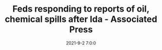 ---
"title": "Feds responding to reports of oil, chemical spills after Ida - Associated Press"
"date": "2021-9-2 7:0:0"
"feed_name": "GOOGLENEWSDRILLING"
"feed_website": "https://news.google.com/search?q=drilling%2Bincident&hl=en-US&gl=US&ceid=US:en"
"feed_rss": "https://news.google.com/rss/search?q=drilling%2Bincident&hl=en-US&gl=US&ceid=US:en"
"link": "https://apnews.com/article/business-environment-and-nature-oil-spills-b86c00b79c13613e08255384c27008d8"
"file": "_posts/2021-1-1-892b0f17c057e9e20ec39ec050e746d50bd38104.md"
"accident": "1"
"drilling": "0"
"dead": ""
"injured": ""
---